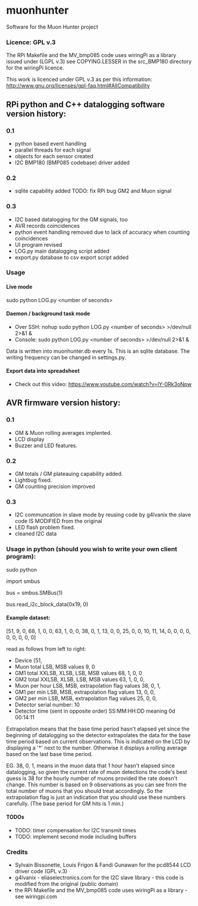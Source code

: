 # muonhunter
Software for the Muon Hunter project 

### Licence: GPL v.3

The RPi Makefile and the MV_bmp085 code uses wiringPi as a library
issued under (LGPL v.3) see COPYING.LESSER in the src_BMP180 directory 
for the wiringPi licence.

This work is licenced under GPL v.3 as per this information: 
http://www.gnu.org/licenses/gpl-faq.html#AllCompatibility

## RPi python and C++ datalogging software  version history:

### 0.1
- python based event handling
- parallel threads for each signal
- objects for each sensor created
- I2C BMP180 (BMP085 codebase) driver added

### 0.2
- sqlite capability added
TODO: fix RPi bug GM2 and Muon signal

### 0.3
- I2C based datalogging for the GM signals, too
- AVR records coincidences
- python event handling removed due to lack of accuracy when
counting coincidences
- UI program revised
- LOG.py main datalogging script added
- export.py database to csv export script added

### Usage

#### Live mode
sudo python LOG.py \<number of seconds\>

#### Daemon / background task mode
- Over SSH: nohup sudo python LOG.py \<number of seconds\> >/dev/null 2>&1 &
- Console: sudo python LOG.py \<number of seconds\> >/dev/null 2>&1 &

Data is written into muonhunter.db every 1s. This is an sqlite database.
The writing frequency can be changed in settings.py.

#### Export data into spreadsheet
- Check out this video: https://www.youtube.com/watch?v=lY-0Rk3oNpw

## AVR firmware version history:

### 0.1
- GM & Muon rolling averages implented.
- LCD display
- Buzzer and LED features.

### 0.2 
- GM totals / GM plateauing capability added.
- Lightbug fixed.
- GM counting precision improved

### 0.3
- I2C communcation in slave mode by reusing code by g4lvanix
the slave code IS MODIFIED from the original
- LED flash problem fixed.
- cleaned I2C data

### Usage in python (should you wish to write your own client program):

sudo python

import smbus

bus = smbus.SMBus(1)

bus.read_i2c_block_data(0x19, 0)

#### Example dataset:

[51, 9, 0, 68, 1, 0, 0, 63, 1, 0, 0, 38, 0, 1, 13, 0, 0, 25, 0, 0, 10, 11, 14, 0, 0, 0, 0, 0, 0, 0, 0, 0]

read as follows from left to right:
- Device [51,
- Muon total LSB, MSB values 9, 0
- GM1 total XXLSB, XLSB, LSB, MSB values 68, 1, 0, 0
- GM2 total XXLSB, XLSB, LSB, MSB values 63, 1, 0, 0,
- Muon per hour LSB, MSB, extrapolation flag values  38, 0, 1,
- GM1 per min LSB, MSB, extrapolation flag values 13, 0, 0,
- GM2 per min LSB, MSB, extrapolation flag values 25, 0, 0,
- Detector serial number: 10
- Detector time  (sent in opposite order) SS:MM:HH:DD meaning 0d 00:14:11

Extrapolation means that the base time period hasn't elapsed yet since the beginning of datalogging so the
detector extrapolates the data for the base time period based on current observations.
This is indicated on the LCD by displaying a '*' next to the number.
Otherwise it displays a rolling average based on the last base time period.

EG. 38, 0, 1,
means in the muon data that 1 hour hasn't elapsed since datalogging, so given the current
rate of muon detections the code's best guess is 38 for the hourly number of muons
provided the rate doesn't change. This number is based on 9 observations as you can see from
the total number of muons that you should treat accordingly. 
So the extrapolation flag is just an indication that you should use these
numbers carefully. (The base period for GM hits is 1 min.)

#### TODOs
- TODO: timer compensation for I2C transmit times
- TODO: implement second mode including buffers

### Credits
- Sylvain Bissonette, Louis Frigon & Fandi Gunawan for the pcd8544 LCD driver code (GPL v.3)
- g4lvanix - eliaselectronics.com for the I2C slave library - this code
is modified from the original (public domain)
- the RPi Makefile and the MV_bmp085 code uses wiringPi as a library - see wiringpi.com
